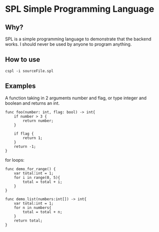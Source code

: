 # SPL Simple Programming Language

## Why?
SPL is a simple programming language to demonstrate that the backend works. I should never be used by anyone to program anything.

## How to use
```
cspl -i sourceFile.spl
```

## Examples
A function taking in 2 arguments number and flag, or type integer and boolean and returns an int.
```
func foo(number: int, flag: bool) -> int{
    if number > 3 {
        return number;
    }

    if flag {
        return 1;
    }
    return -1;
}
```

for loops:
```
func demo_for_range() {
    var total:int = 1;
    for i in range(0, 5){
        total = total + i;
    }
}
```

```
func demo_list(numbers:int[]) -> int{
    var total:int = 1;
    for n in numbers{
        total = total + n;
    }
    return total;
}
```